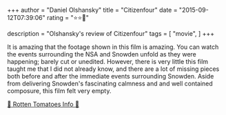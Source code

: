 +++
author = "Daniel Olshansky"
title = "Citizenfour"
date = "2015-09-12T07:39:06"
rating = "⭐⭐🌟"

description = "Olshansky's review of Citizenfour"
tags = [
    "movie",
]
+++


It is amazing that the footage shown in this film is amazing. You can watch the events surrounding the NSA and Snowden unfold as they were happening; barely cut or unedited. However, there is very little this film taught me that I did not already know, and there are a lot of missing pieces both before and after the immediate events surrounding Snowden. Aside from delivering Snowden's fascinating calmness and and well contained composure, this film felt very empty.

[🍅 Rotten Tomatoes Info 🍅](https://www.rottentomatoes.com//m/citizenfour)